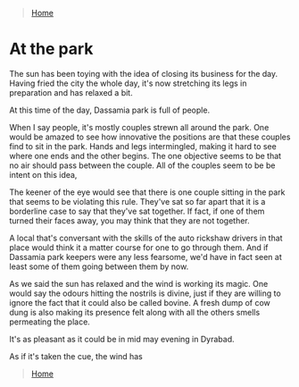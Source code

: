 >[Home](../README.md)
# At the park

The sun has been toying with the idea of closing its business for the day.
Having fried the city the whole day, it's now stretching its legs in preparation and has relaxed a bit.

At this time of the day, Dassamia park is full of people.

When I say people, it's mostly couples strewn all around the park.
One would be amazed to see how innovative the positions are that these couples find to sit in the park.
Hands and legs intermingled, making it hard to see where one ends and the other begins.
The one objective seems to be that no air should pass between the couple.
All of the couples seem to be be intent on this idea,

The keener of the eye would see that there is one couple sitting in the park that seems to be violating this rule.
They've sat so far apart that it is a borderline case to say that they've sat together.
If fact, if one of them turned their faces away, you may think that they are not together.

A local that's conversant with the skills of the auto rickshaw drivers in that place would think it a matter course for one to go through them.
And if Dassamia park keepers were any less fearsome, we'd have in fact seen at least some of them going between them by now.

As we said the sun has relaxed and the wind is working its magic.
One would say the odours hitting the nostrils is divine, just if they are willing to ignore the fact that it could also be called bovine.
A fresh dump of cow dung is also making its presence felt along with all the others smells permeating the place.


It's as pleasant as it could be in mid may evening in Dyrabad.





As if it's taken the cue, the wind has 






>[Home](../README.md)
